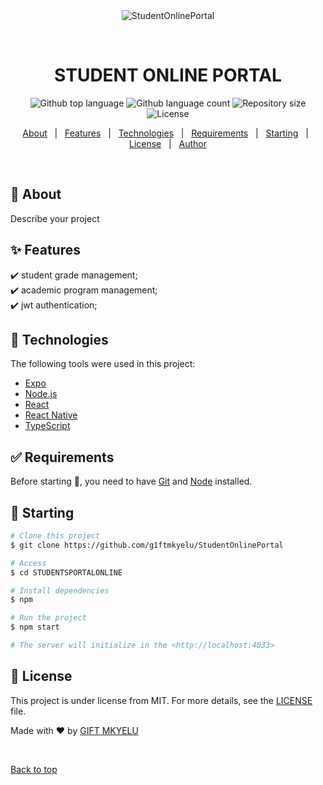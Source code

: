 <div align="center" id="top"> 
  <img src="./.github/app.gif" alt="StudentOnlinePortal" />

  &#xa0;

  <!-- <a href="https://server.netlify.app">Demo</a> -->
</div>

<h1 align="center">STUDENT ONLINE PORTAL</h1>

<p align="center">
  <img alt="Github top language" src="https://img.shields.io/github/languages/top/g1ftmkyelu/StudentOnlinePortal?color=56BEB8">

  <img alt="Github language count" src="https://img.shields.io/github/languages/count/g1ftmkyelu/StudentOnlinePortal?color=56BEB8">

  <img alt="Repository size" src="https://img.shields.io/github/repo-size/g1ftmkyelu/StudentOnlinePortal?color=56BEB8">

  <img alt="License" src="https://img.shields.io/github/license/g1ftmkyelu/StudentOnlinePortal?color=56BEB8">

  <!-- <img alt="Github issues" src="https://img.shields.io/github/issues/{{YOUR_GITHUB_USERNAME}}/server?color=56BEB8" /> -->

  <!-- <img alt="Github forks" src="https://img.shields.io/github/forks/{{YOUR_GITHUB_USERNAME}}/server?color=56BEB8" /> -->

  <!-- <img alt="Github stars" src="https://img.shields.io/github/stars/{{YOUR_GITHUB_USERNAME}}/server?color=56BEB8" /> -->
</p>

<!-- Status -->

<!-- <h4 align="center"> 
	🚧  Server 🚀 Under construction...  🚧
</h4> 

<hr> -->

<p align="center">
  <a href="#dart-about">About</a> &#xa0; | &#xa0; 
  <a href="#sparkles-features">Features</a> &#xa0; | &#xa0;
  <a href="#rocket-technologies">Technologies</a> &#xa0; | &#xa0;
  <a href="#white_check_mark-requirements">Requirements</a> &#xa0; | &#xa0;
  <a href="#checkered_flag-starting">Starting</a> &#xa0; | &#xa0;
  <a href="#memo-license">License</a> &#xa0; | &#xa0;
  <a href="https://github.com/g1ftmkyelu" target="_blank">Author</a>
</p>

<br>

## :dart: About ##

Describe your project

## :sparkles: Features ##

:heavy_check_mark: student grade management;\
:heavy_check_mark: academic program management;\
:heavy_check_mark: jwt authentication;

## :rocket: Technologies ##

The following tools were used in this project:

- [Expo](https://expo.io/)
- [Node.js](https://nodejs.org/en/)
- [React](https://pt-br.reactjs.org/)
- [React Native](https://reactnative.dev/)
- [TypeScript](https://www.typescriptlang.org/)

## :white_check_mark: Requirements ##

Before starting :checkered_flag:, you need to have [Git](https://git-scm.com) and [Node](https://nodejs.org/en/) installed.

## :checkered_flag: Starting ##

```bash
# Clone this project
$ git clone https://github.com/g1ftmkyelu/StudentOnlinePortal

# Access
$ cd STUDENTSPORTALONLINE

# Install dependencies
$ npm

# Run the project
$ npm start

# The server will initialize in the <http://localhost:4033>
```

## :memo: License ##

This project is under license from MIT. For more details, see the [LICENSE](LICENSE.md) file.


Made with :heart: by <a href="https://github.com/g1ftmkyelu" target="_blank">GIFT MKYELU</a>

&#xa0;

<a href="#top">Back to top</a>
